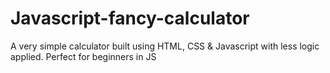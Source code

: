 # Javascript-fancy-calculator
A very simple calculator built using HTML, CSS & Javascript with less logic applied.
Perfect for beginners in JS
